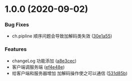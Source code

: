 # 1.0.0 (2020-09-02)


### Bug Fixes

* ch.pipline 顺序问题会导致加解码类失效 ([30e1a55](https://github.com/ctywzy/MyDubbo/commit/30e1a559a2728ebd373ee9381aa41b87754d7830))


### Features

* changeLog 功能添加 ([a8e3cec](https://github.com/ctywzy/MyDubbo/commit/a8e3cec532f00a8ec5908ed74b82ed0af9906c08))
* 客户端调服务端 ([ef4e48e](https://github.com/ctywzy/MyDubbo/commit/ef4e48e2bf1e1772d47bbad38e550ca974779246))
* 给客户端和服务器增加 加解码操作使之可以通信 ([531d85b](https://github.com/ctywzy/MyDubbo/commit/531d85b300b512cb0b31a8885fb949c88a08cbd4))



